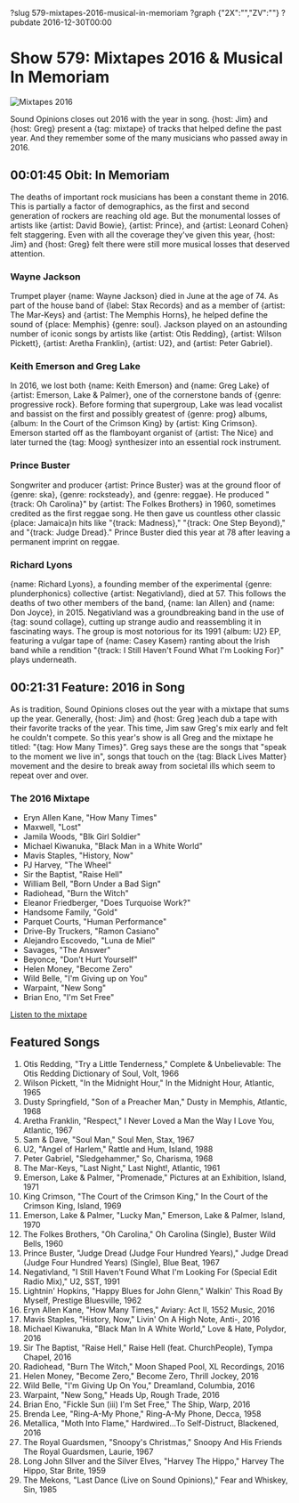?slug 579-mixtapes-2016-musical-in-memoriam
?graph {"2X":"","ZV":""}
?pubdate 2016-12-30T00:00
# Show 579: Mixtapes 2016 & Musical In Memoriam

![Mixtapes 2016](https://static.soundopinions.org/images/2016/mixtape2016_web.jpg)

Sound Opinions closes out 2016 with the year in song. {host: Jim} and {host: Greg} present a {tag: mixtape} of tracks that helped define the past year. And they remember some of the many musicians who passed away in 2016.


## 00:01:45 Obit: In Memoriam
The deaths of important rock musicians has been a constant theme in 2016. This is partially a factor of demographics, as the first and second generation of rockers are reaching old age. But the monumental losses of artists like {artist: David Bowie}, {artist: Prince}, and {artist: Leonard Cohen} felt staggering. Even with all the coverage they've given this year, {host: Jim} and {host: Greg} felt there were still more musical losses that deserved attention.

### Wayne Jackson
Trumpet player {name: Wayne Jackson} died in June at the age of 74. As part of the house band of {label: Stax Records} and as a member of {artist: The Mar-Keys} and {artist: The Memphis Horns}, he helped define the sound of {place: Memphis} {genre: soul}. Jackson played on an astounding number of iconic songs by artists like {artist: Otis Redding}, {artist: Wilson Pickett}, {artist: Aretha Franklin}, {artist: U2}, and {artist: Peter Gabriel}.

### Keith Emerson and Greg Lake
In 2016, we lost both {name: Keith Emerson} and {name: Greg Lake} of {artist: Emerson, Lake & Palmer}, one of the cornerstone bands of {genre: progressive rock}. Before forming that supergroup, Lake was lead vocalist and bassist on the first and possibly greatest of {genre: prog} albums, {album: In the Court of the Crimson King} by {artist: King Crimson}. Emerson started off as the flamboyant organist of {artist: The Nice} and later turned the {tag: Moog} synthesizer into an essential rock instrument.

### Prince Buster
Songwriter and producer {artist: Prince Buster} was at the ground floor of {genre: ska}, {genre: rocksteady}, and {genre: reggae}. He produced "{track: Oh Carolina}" by {artist: The Folkes Brothers} in 1960, sometimes credited as the first reggae song. He then gave us countless other classic {place: Jamaica}n hits like "{track: Madness}," "{track: One Step Beyond}," and "{track: Judge Dread}." Prince Buster died this year at 78 after leaving a permanent imprint on reggae.

### Richard Lyons
{name: Richard Lyons}, a founding member of the experimental {genre: plunderphonics} collective {artist: Negativland}, died at 57. This follows the deaths of two other members of the band, {name: Ian Allen} and {name: Don Joyce}, in 2015. Negativland was a groundbreaking band in the use of {tag: sound collage}, cutting up strange audio and reassembling it in fascinating ways. The group is most notorious for its 1991 {album: U2} EP, featuring a vulgar tape of {name: Casey Kasem} ranting about the Irish band while a rendition "{track: I Still Haven't Found What I'm Looking For}" plays underneath.


##  00:21:31 Feature: 2016 in Song
As is tradition, Sound Opinions closes out the year with a mixtape that sums up the year. Generally, {host: Jim} and {host: Greg }each dub a tape with their favorite tracks of the year. This time, Jim saw Greg's mix early and felt he couldn't compete. So this year's show is all Greg and the mixtape he titled: "{tag: How Many Times}". Greg says these are the songs that "speak to the moment we live in", songs that touch on the {tag: Black Lives Matter} movement and the desire to break away from societal ills which seem to repeat over and over. 


### The 2016 Mixtape
- Eryn Allen Kane, "How Many Times"
- Maxwell, "Lost"
- Jamila Woods, "Blk Girl Soldier"
- Michael Kiwanuka, "Black Man in a White World"
- Mavis Staples, "History, Now"
- PJ Harvey, "The Wheel"
- Sir the Baptist, "Raise Hell"
- William Bell, "Born Under a Bad Sign"
- Radiohead, "Burn the Witch"
- Eleanor Friedberger, "Does Turquoise Work?"
- Handsome Family, "Gold"
- Parquet Courts, "Human Performance"
- Drive-By Truckers, "Ramon Casiano"
- Alejandro Escovedo, "Luna de Miel"
- Savages, "The Answer"
- Beyonce, "Don't Hurt Yourself"
- Helen Money, "Become Zero"
- Wild Belle, "I'm Giving up on You"
- Warpaint, "New Song"
- Brian Eno, "I'm Set Free"

[Listen to the mixtape](https://open.spotify.com/user/soundopinions/playlist/2bBeoCpCDqv1KSkwuaZqMw)


## Featured Songs
1. Otis Redding, "Try a Little Tenderness," Complete & Unbelievable: The Otis Redding Dictionary of Soul, Volt, 1966
1. Wilson Pickett, "In the Midnight Hour," In the Midnight Hour, Atlantic, 1965
1. Dusty Springfield, "Son of a Preacher Man," Dusty in Memphis, Atlantic, 1968
1. Aretha Franklin, "Respect," I Never Loved a Man the Way I Love You, Atlantic, 1967
1. Sam & Dave, "Soul Man," Soul Men, Stax, 1967
1. U2, "Angel of Harlem," Rattle and Hum, Island, 1988
1. Peter Gabriel, "Sledgehammer," So, Charisma, 1968
1. The Mar-Keys, "Last Night," Last Night!, Atlantic, 1961
1. Emerson, Lake & Palmer, "Promenade," Pictures at an Exhibition, Island, 1971
1. King Crimson, "The Court of the Crimson King," In the Court of the Crimson King, Island, 1969
1. Emerson, Lake & Palmer, "Lucky Man," Emerson, Lake & Palmer, Island, 1970
1. The Folkes Brothers, "Oh Carolina," Oh Carolina (Single), Buster Wild Bells, 1960
1. Prince Buster, "Judge Dread (Judge Four Hundred Years)," Judge Dread (Judge Four Hundred Years) (Single), Blue Beat, 1967
1. Negativland, "I Still Haven't Found What I'm Looking For (Special Edit Radio Mix)," U2, SST, 1991
1. Lightnin' Hopkins, "Happy Blues for John Glenn," Walkin' This Road By Myself, Prestige Bluesville, 1962
1. Eryn Allen Kane, "How Many Times," Aviary: Act II, 1552 Music, 2016
1. Mavis Staples, "History, Now," Livin' On A High Note, Anti-, 2016
1. Michael Kiwanuka, "Black Man In A White World," Love & Hate, Polydor, 2016
1. Sir The Baptist, "Raise Hell," Raise Hell (feat. ChurchPeople), Tympa Chapel, 2016
1. Radiohead, "Burn The Witch," Moon Shaped Pool, XL Recordings, 2016
1. Helen Money, "Become Zero," Become Zero, Thrill Jockey, 2016
1. Wild Belle, "I'm Giving Up On You," Dreamland, Columbia, 2016
1. Warpaint, "New Song," Heads Up, Rough Trade, 2016
1. Brian Eno, "Fickle Sun (iii) I'm Set Free," The Ship, Warp, 2016
1. Brenda Lee, "Ring-A-My Phone," Ring-A-My Phone, Decca, 1958
1. Metallica, "Moth Into Flame," Hardwired...To Self-Distruct, Blackened, 2016
1. The Royal Guardsmen, "Snoopy's Christmas," Snoopy And His Friends The Royal Guardsmen, Laurie, 1967
1. Long John SIlver and the Silver Elves, "Harvey The Hippo," Harvey The Hippo, Star Brite, 1959
1. The Mekons, "Last Dance (Live on Sound Opinions)," Fear and Whiskey, Sin, 1985

